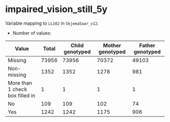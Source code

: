 # impaired_vision_still_5y
Variable mapping to `LL102` in `Skjema5aar_v12`.
- Number of values:

| Value | Total | Child genotyped | Mother genotyped | Father genotyped |
| ----- | ----- | --------------- | ---------------- | ---------------- |
| Missing | 73956 | 73956 | 70372 | 49103 |
| Non-missing | 1352 | 1352 | 1278 | 981 |
| More than 1 check box filled in | 1 | 1 | 1 |1 |
| No | 109 | 109 | 102 |74 |
| Yes | 1242 | 1242 | 1175 |906 |



